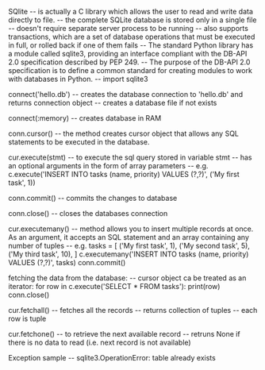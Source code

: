 SQlite
    -- is actually a C library which allows the user to read and write data directly to file.
    -- the complete SQLite database is stored only in a single file
    -- doesn't require separate server process to be running
    -- also supports transactions, which are a set of database operations that must be executed in full, or rolled back if one of them fails
    -- The standard Python library has a module called sqlite3, providing an interface compliant with the DB-API 2.0 specification described by PEP 249.
    -- The purpose of the DB-API 2.0 specification is to define a common standard for creating modules to work with databases in Python.
    -- import sqlite3


connect('hello.db')
    -- creates the database connection to 'hello.db' and returns connection object
    -- creates a database file if not exists

connect(:memory)
    -- creates database in RAM

conn.cursor()
    -- the method creates cursor object that allows any SQL statements to be executed in the database.

cur.execute(stmt)
    -- to execute the sql query stored in variable stmt
    -- has an optional arguments in the form of array parameters
        -- e.g.
            c.execute('INSERT INTO tasks (name, priority) VALUES (?,?)', ('My first task', 1))

conn.commit()
    -- commits the changes to database

conn.close()
    -- closes the databases connection

cur.executemany()
    -- method allows you to insert multiple records at once. As an argument, it accepts an SQL statement and an array containing any number of tuples
    -- e.g.
        tasks = [
            ('My first task', 1),
            ('My second task', 5),
            ('My third task', 10),
        ]
        c.executemany('INSERT INTO tasks (name, priority) VALUES (?,?)', tasks)
        conn.commit()

fetching the data from the database:
    --  cursor object ca be treated as an iterator:
        for row in c.execute('SELECT * FROM tasks'):
            print(row)
        conn.close()

cur.fetchall()
    -- fetches all the records
    -- returns collection of tuples
    -- each row is tuple

cur.fetchone()
    -- to retrieve the next available record
    -- retruns None if there is no data to read (i.e. next record is not available)
    
Exception sample
    -- sqlite3.OperationError: table already exists    